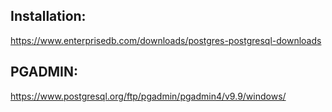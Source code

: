## Installation:
https://www.enterprisedb.com/downloads/postgres-postgresql-downloads

## PGADMIN:
https://www.postgresql.org/ftp/pgadmin/pgadmin4/v9.9/windows/
